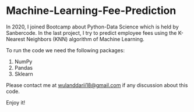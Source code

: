 # Machine-Learning-Fee-Prediction

In 2020, I joined Bootcamp about Python-Data Science which is held by Sanbercode. In the last project, I try to predict employee fees using the K-Nearest Neighbors (KNN) algorithm of Machine Learning. 

To run the code we need the following packages:
1. NumPy
2. Pandas
3. Sklearn

Please contact me at wulanddarii18@gmail.com if any discussion about this code. 

Enjoy it!
